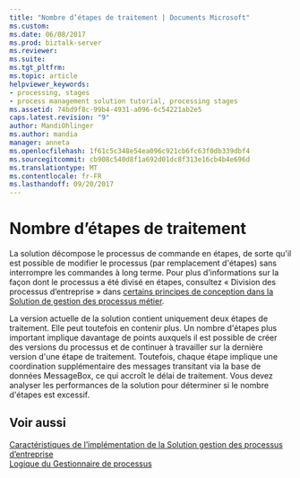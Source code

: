 ```yaml
---
title: "Nombre d’étapes de traitement | Documents Microsoft"
ms.custom: 
ms.date: 06/08/2017
ms.prod: biztalk-server
ms.reviewer: 
ms.suite: 
ms.tgt_pltfrm: 
ms.topic: article
helpviewer_keywords:
- processing, stages
- process management solution tutorial, processing stages
ms.assetid: 74bd9f8c-99b4-4931-a096-6c54221ab2e5
caps.latest.revision: "9"
author: MandiOhlinger
ms.author: mandia
manager: anneta
ms.openlocfilehash: 1f61c5c348e54ea096c921cb6fc63f0db339dbf4
ms.sourcegitcommit: cb908c540d8f1a692d01dc8f313e16cb4b4e696d
ms.translationtype: MT
ms.contentlocale: fr-FR
ms.lasthandoff: 09/20/2017
---
```

# <a name="number-of-processing-stages"></a>Nombre d’étapes de traitement
La solution décompose le processus de commande en étapes, de sorte qu'il est possible de modifier le processus (par remplacement d'étapes) sans interrompre les commandes à long terme. Pour plus d’informations sur la façon dont le processus a été divisé en étapes, consultez « Division des processus d’entreprise » dans [certains principes de conception dans la Solution de gestion des processus métier](../core/some-design-principles-in-the-business-process-management-solution.md).  
  
 La version actuelle de la solution contient uniquement deux étapes de traitement. Elle peut toutefois en contenir plus. Un nombre d'étapes plus important implique davantage de points auxquels il est possible de créer des versions du processus et de continuer à travailler sur la dernière version d'une étape de traitement. Toutefois, chaque étape implique une coordination supplémentaire des messages transitant via la base de données MessageBox, ce qui accroît le délai de traitement. Vous devez analyser les performances de la solution pour déterminer si le nombre d'étapes est excessif.  
  
## <a name="see-also"></a>Voir aussi  
 [Caractéristiques de l’implémentation de la Solution gestion des processus d’entreprise](../core/implementation-highlights-of-the-business-process-management-solution.md)   
 [Logique du Gestionnaire de processus](../core/process-manager-logic.md)